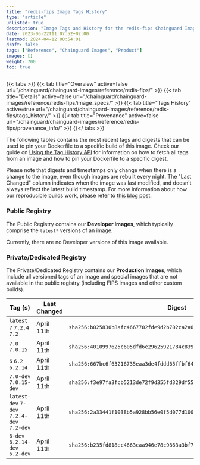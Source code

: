 ```yaml
---
title: "redis-fips Image Tags History"
type: "article"
unlisted: true
description: "Image Tags and History for the redis-fips Chainguard Image"
date: 2023-06-22T11:07:52+02:00
lastmod: 2024-04-12 00:54:01
draft: false
tags: ["Reference", "Chainguard Images", "Product"]
images: []
weight: 700
toc: true
---
```


{{< tabs >}}
{{< tab title="Overview" active=false url="/chainguard/chainguard-images/reference/redis-fips/" >}}
{{< tab title="Details" active=false url="/chainguard/chainguard-images/reference/redis-fips/image_specs/" >}}
{{< tab title="Tags History" active=true url="/chainguard/chainguard-images/reference/redis-fips/tags_history/" >}}
{{< tab title="Provenance" active=false url="/chainguard/chainguard-images/reference/redis-fips/provenance_info/" >}}
{{</ tabs >}}

The following tables contains the most recent tags and digests that can be used to pin your Dockerfile to a specific build of this image. Check our guide on [Using the Tag History API](/chainguard/chainguard-images/using-the-tag-history-api/) for information on how to fetch all tags from an image and how to pin your Dockerfile to a specific digest.

Please note that digests and timestamps only change when there is a change to the image, even though images are rebuilt every night. The "Last Changed" column indicates when the image was last modified, and doesn't always reflect the latest build timestamp. For more information about how our reproducible builds work, please refer to [this blog post](https://www.chainguard.dev/unchained/reproducing-chainguards-reproducible-image-builds).

### Public Registry
The Public Registry contains our **Developer Images**, which typically comprise the `latest*` versions of an image.

Currently, there are no Developer versions of this image available.

### Private/Dedicated Registry
The Private/Dedicated Registry contains our **Production Images**, which include all versioned tags of an image and special images that are not available in the public registry (including FIPS images and other custom builds).

| Tag (s)                                     | Last Changed | Digest                                                                    |
|---------------------------------------------|--------------|---------------------------------------------------------------------------|
|  `latest` `7` `7.2.4` `7.2`                 | April 11th   | `sha256:b025830b8afc4667702fde9d2b702ca2a0c0316dfe1041755785c3ad25cb1e46` |
|  `7.0` `7.0.15`                             | April 11th   | `sha256:4010997625c605dfd6e29625921784c839d0d62739304d14ff67640a6f34f114` |
|  `6` `6.2` `6.2.14`                         | April 11th   | `sha256:667bc6f63216735eaa3de4fddd65ffbf642d4ba9b1d282ecee71b296859b85d3` |
|  `7.0-dev` `7.0.15-dev`                     | April 11th   | `sha256:f3e97fa3fcb5213de72f9d355fd329df55ea64ce2be0683daccb2858b71c4184` |
|  `latest-dev` `7-dev` `7.2.4-dev` `7.2-dev` | April 11th   | `sha256:2a33441f1038b5a928bb56e0f5d077d1003693257982a5c986476f3747c04bd5` |
|  `6-dev` `6.2.14-dev` `6.2-dev`             | April 11th   | `sha256:b235fd818ec4663caa946e78c9863a3bf7594fa1278e7a3b9e115a1b6ba0ac16` |

